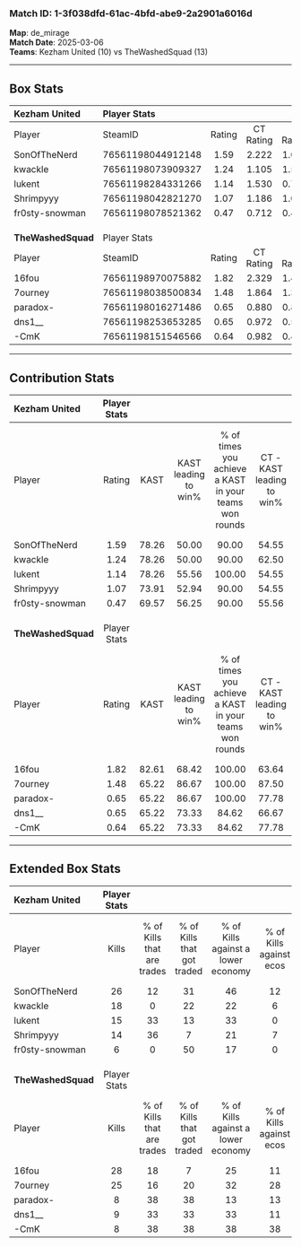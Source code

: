 ### Match ID: 1-3f038dfd-61ac-4bfd-abe9-2a2901a6016d  
**Map**: de_mirage  
**Match Date**: 2025-03-06  
**Teams**: Kezham United (10) vs TheWashedSquad (13)  

---  

## Box Stats  

| **Kezham United**  | Player Stats      |        |           |          |       |       |       |         |        |      |     |
| :- | :- | :-: | :-: | :-: | :-: | :-: | :-: | :-: | :-: | :-: | :-: |
| Player             | SteamID           | Rating | CT Rating | T Rating | KAST  |  ADR  | Kills | Assists | Deaths | K/D  | HS% |
| SonOfTheNerd       | 76561198044912148 |  1.59  |   2.222   |  1.097   | 78.26 | 107.1 |  26   |    2    |   16   | 1.63 | 50  |
| kwackle            | 76561198073909327 |  1.24  |   1.105   |  1.568   | 78.26 | 73.4  |  18   |    5    |   14   | 1.29 | 16  |
| lukent             | 76561198284331266 |  1.14  |   1.530   |  0.756   | 78.26 | 71.4  |  15   |    3    |   13   | 1.15 | 40  |
| Shrimpyyy          | 76561198042821270 |  1.07  |   1.186   |  1.038   | 73.91 | 89.7  |  14   |   11    |   17   | 0.82 | 71  |
| fr0sty-snowman     | 76561198078521362 |  0.47  |   0.712   |  0.497   | 69.57 | 29.2  |   6   |    5    |   19   | 0.32 | 16  |
|                    |                   |        |           |          |       |       |       |         |        |      |     |
|                    |                   |        |           |          |       |       |       |         |        |      |     |
|                    |                   |        |           |          |       |       |       |         |        |      |     |
| **TheWashedSquad** | Player Stats      |        |           |          |       |       |       |         |        |      |     |
| Player             | SteamID           | Rating | CT Rating | T Rating | KAST  |  ADR  | Kills | Assists | Deaths | K/D  | HS% |
| 16fou              | 76561198970075882 |  1.82  |   2.329   |  1.447   | 82.61 | 106.7 |  28   |    4    |   11   | 2.55 | 28  |
| 7ourney            | 76561198038500834 |  1.48  |   1.864   |  1.334   | 65.22 | 117.0 |  25   |    6    |   17   | 1.47 | 60  |
| paradox-           | 76561198016271486 |  0.65  |   0.880   |  0.806   | 65.22 | 58.4  |   8   |    9    |   18   | 0.44 | 75  |
| dns1__             | 76561198253653285 |  0.65  |   0.972   |  0.527   | 65.22 | 48.0  |   9   |    8    |   18   | 0.50 | 77  |
| -CmK               | 76561198151546566 |  0.64  |   0.982   |  0.455   | 65.22 | 49.0  |   8   |    3    |   16   | 0.50 | 25  |
---  

## Contribution Stats  

| **Kezham United**  | Player Stats |       |                      |                                                        |                           |                                                             |                          |                                                            |
| :- | :-: | :-: | :-: | :-: | :-: | :-: | :-: | :-: |
| Player             |    Rating    | KAST  | KAST leading to win% | % of times you achieve a KAST in your teams won rounds | CT - KAST leading to win% | CT - % of times you achieve a KAST in your teams won rounds | T - KAST leading to win% | T - % of times you achieve a KAST in your teams won rounds |
| SonOfTheNerd       |     1.59     | 78.26 |        50.00         |                         90.00                          |           54.55           |                           100.00                            |          42.86           |                           75.00                            |
| kwackle            |     1.24     | 78.26 |        50.00         |                         90.00                          |           62.50           |                            83.33                            |          40.00           |                           100.00                           |
| lukent             |     1.14     | 78.26 |        55.56         |                         100.00                         |           54.55           |                           100.00                            |          57.14           |                           100.00                           |
| Shrimpyyy          |     1.07     | 73.91 |        52.94         |                         90.00                          |           54.55           |                           100.00                            |          50.00           |                           75.00                            |
| fr0sty-snowman     |     0.47     | 69.57 |        56.25         |                         90.00                          |           55.56           |                            83.33                            |          57.14           |                           100.00                           |
|                    |              |       |                      |                                                        |                           |                                                             |                          |                                                            |
|                    |              |       |                      |                                                        |                           |                                                             |                          |                                                            |
|                    |              |       |                      |                                                        |                           |                                                             |                          |                                                            |
| **TheWashedSquad** | Player Stats |       |                      |                                                        |                           |                                                             |                          |                                                            |
| Player             |    Rating    | KAST  | KAST leading to win% | % of times you achieve a KAST in your teams won rounds | CT - KAST leading to win% | CT - % of times you achieve a KAST in your teams won rounds | T - KAST leading to win% | T - % of times you achieve a KAST in your teams won rounds |
| 16fou              |     1.82     | 82.61 |        68.42         |                         100.00                         |           63.64           |                           100.00                            |          75.00           |                           100.00                           |
| 7ourney            |     1.48     | 65.22 |        86.67         |                         100.00                         |           87.50           |                           100.00                            |          85.71           |                           100.00                           |
| paradox-           |     0.65     | 65.22 |        86.67         |                         100.00                         |           77.78           |                           100.00                            |          100.00          |                           100.00                           |
| dns1__             |     0.65     | 65.22 |        73.33         |                         84.62                          |           66.67           |                            85.71                            |          83.33           |                           83.33                            |
| -CmK               |     0.64     | 65.22 |        73.33         |                         84.62                          |           77.78           |                           100.00                            |          66.67           |                           66.67                            |
---  

## Extended Box Stats  

| **Kezham United**  | Player Stats |                            |                            |                                    |                         |                              |                                 |        |                             |                                     |                          |                               |                            |
| :- | :-: | :-: | :-: | :-: | :-: | :-: | :-: | :-: | :-: | :-: | :-: | :-: | :-: |
| Player             |    Kills     | % of Kills that are trades | % of Kills that got traded | % of Kills against a lower economy | % of Kills against ecos | % of Kills that are flawless | % of Kills that are close duels | Deaths | % of Deaths that get traded | % of Deaths against a lower economy | % of Deaths against ecos | % of Deaths that are flawless | % of Deaths that are close |
| SonOfTheNerd       |      26      |             12             |             31             |                 46                 |           12            |              65              |               12                |   16   |             25              |                 19                  |            0             |              94               |             6              |
| kwackle            |      18      |             0              |             22             |                 22                 |            6            |              61              |                0                |   14   |             21              |                 21                  |            0             |              86               |             0              |
| lukent             |      15      |             33             |             13             |                 33                 |            0            |              73              |               20                |   13   |              8              |                 15                  |            0             |              69               |             0              |
| Shrimpyyy          |      14      |             36             |             7              |                 21                 |            7            |              79              |                7                |   17   |             12              |                 29                  |            0             |              29               |             0              |
| fr0sty-snowman     |      6       |             0              |             50             |                 17                 |            0            |              67              |               17                |   19   |             32              |                 21                  |            0             |              68               |             5              |
|                    |              |                            |                            |                                    |                         |                              |                                 |        |                             |                                     |                          |                               |                            |
|                    |              |                            |                            |                                    |                         |                              |                                 |        |                             |                                     |                          |                               |                            |
|                    |              |                            |                            |                                    |                         |                              |                                 |        |                             |                                     |                          |                               |                            |
| **TheWashedSquad** | Player Stats |                            |                            |                                    |                         |                              |                                 |        |                             |                                     |                          |                               |                            |
| Player             |    Kills     | % of Kills that are trades | % of Kills that got traded | % of Kills against a lower economy | % of Kills against ecos | % of Kills that are flawless | % of Kills that are close duels | Deaths | % of Deaths that get traded | % of Deaths against a lower economy | % of Deaths against ecos | % of Deaths that are flawless | % of Deaths that are close |
| 16fou              |      28      |             18             |             7              |                 25                 |           11            |              79              |                0                |   11   |             18              |                  9                  |            0             |              73               |             18             |
| 7ourney            |      25      |             16             |             20             |                 32                 |           28            |              64              |                4                |   17   |             24              |                 18                  |            6             |              59               |             12             |
| paradox-           |      8       |             38             |             38             |                 13                 |           13            |              63              |                0                |   18   |             28              |                 17                  |            11            |              83               |             6              |
| dns1__             |      9       |             33             |             33             |                 33                 |           11            |              89              |                0                |   18   |             22              |                 11                  |            6             |              78               |             6              |
| -CmK               |      8       |             38             |             38             |                 38                 |           38            |              50              |               13                |   16   |             19              |                 19                  |            6             |              50               |             13             |
